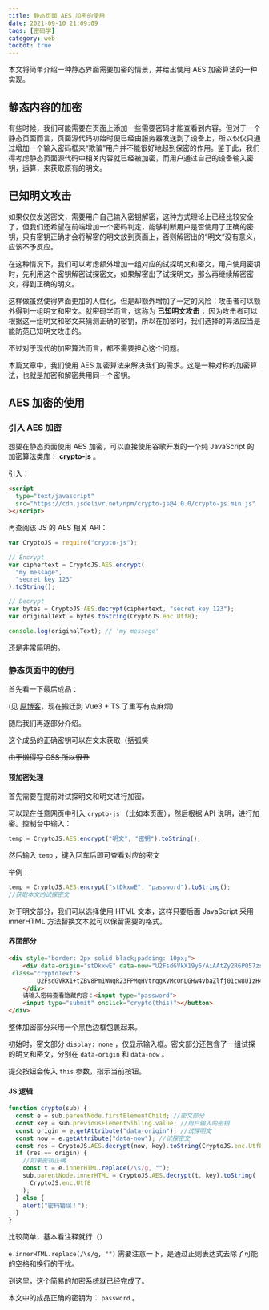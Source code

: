 ```yaml
---
title: 静态页面 AES 加密的使用
date: 2021-09-10 21:09:09
tags: [密码学]
category: web
tocbot: true
---
```


本文将简单介绍一种静态界面需要加密的情景，并给出使用 AES 加密算法的一种实现。

## 静态内容的加密

有些时候，我们可能需要在页面上添加一些需要密码才能查看到内容。但对于一个静态页面而言，页面源代码初始时便已经由服务器发送到了设备上，所以仅仅只通过增加一个输入密码框来“欺骗”用户并不能很好地起到保密的作用。鉴于此，我们得考虑静态页面源代码中相关内容就已经被加密，而用户通过自己的设备输入密钥，运算，来获取原有的明文。

<!-- more -->

## 已知明文攻击

如果仅仅发送密文，需要用户自己输入密钥解密，这种方式理论上已经比较安全了，但我们还希望在前端增加一个密码判定，能够判断用户是否使用了正确的密钥，只有密钥正确才会将解密的明文放到页面上，否则解密出的“明文”没有意义，应该不予反应。

在这种情况下，我们可以考虑额外增加一组对应的试探明文和密文，用户使用密钥时，先利用这个密钥解密试探密文，如果解密出了试探明文，那么再继续解密密文，得到正确的明文。

这样做虽然使得界面更加的人性化，但是却额外增加了一定的风险：攻击者可以额外得到一组明文和密文。就密码学而言，这称为 **已知明文攻击** ，因为攻击者可以根据这一组明文和密文来猜测正确的密钥，所以在加密时，我们选择的算法应当是能防范已知明文攻击的。

不过对于现代的加密算法而言，都不需要担心这个问题。

本篇文章中，我们使用 AES 加密算法来解决我们的需求。这是一种对称的加密算法，也就是加密和解密共用同一个密钥。

## AES 加密的使用

### 引入 AES 加密

想要在静态页面使用 AES 加密，可以直接使用谷歌开发的一个纯 JavaScript 的加密算法类库： **crypto-js** 。

引入：

```html
<script
  type="text/javascript"
  src="https://cdn.jsdelivr.net/npm/crypto-js@4.0.0/crypto-js.min.js"
></script>
```

再查阅该 JS 的 AES 相关 API：

```javascript
var CryptoJS = require("crypto-js");

// Encrypt
var ciphertext = CryptoJS.AES.encrypt(
  "my message",
  "secret key 123"
).toString();

// Decrypt
var bytes = CryptoJS.AES.decrypt(ciphertext, "secret key 123");
var originalText = bytes.toString(CryptoJS.enc.Utf8);

console.log(originalText); // 'my message'
```

还是非常简明的。

### 静态页面中的使用

首先看一下最后成品：

(见 [原博客](http://home.ustc.edu.cn/~liuly0322/blog/2021/09/10/static-page-aes/#more)，现在搬迁到 Vue3 + TS 了重写有点麻烦)

随后我们再逐部分介绍。

这个成品的正确密钥可以在文末获取（括弧笑

~~由于懒得写 CSS 所以很丑~~

#### 预加密处理

首先需要在提前对试探明文和明文进行加密。

可以现在任意网页中引入 `crypto-js` （比如本页面），然后根据 API 说明，进行加密。控制台中输入：

```javascript
temp = CryptoJS.AES.encrypt("明文", "密钥").toString();
```

然后输入 `temp` ，键入回车后即可查看对应的密文

举例：

```javascript
temp = CryptoJS.AES.encrypt("stDkxwE", "password").toString();
//获取本文的试探密文
```

对于明文部分，我们可以选择使用 HTML 文本，这样只要后面 JavaScript 采用 innerHTML 方法替换文本就可以保留需要的格式。

#### 界面部分

```html
<div style="border: 2px solid black;padding: 10px;">
    <div data-origin="stDkxwE" data-now="U2FsdGVkX19y5/AiAAtZy2R6PQ57zsSZgv3aghSMI4A=" style="display: none"
 class="cryptoText">
        U2FsdGVkX1+tZBv8Pm1WWqR23FPMqHVtrqgXVMcOnLGHw4vbaZlfj01cw8UIzH4Oo2U38Q7a2ka+alOGezBznPeyIfTGOaKFdilDO6vbTs1g+3GUgP3aX81Hnb2js5Y3wv75yRVIWQgk9mrOoICBsD2GAWpPHzTYADMyautvG90=
    </div>
    请输入密码查看隐藏内容：<input type="password">
    <input type="submit" onclick="crypto(this)"></button>
</div>
```

整体加密部分采用一个黑色边框包裹起来。

初始时，密文部分 `display: none` ，仅显示输入框。密文部分还包含了一组试探的明文和密文，分别在 `data-origin` 和 `data-now` 。

提交按钮会传入 `this` 参数，指示当前按钮。

#### JS 逻辑

```javascript
function crypto(sub) {
  const e = sub.parentNode.firstElementChild; //密文部分
  const key = sub.previousElementSibling.value; //用户输入的密钥
  const origin = e.getAttribute("data-origin"); //试探明文
  const now = e.getAttribute("data-now"); //试探密文
  const res = CryptoJS.AES.decrypt(now, key).toString(CryptoJS.enc.Utf8);
  if (res == origin) {
    //如果密钥正确
    const t = e.innerHTML.replace(/\s/g, "");
    sub.parentNode.innerHTML = CryptoJS.AES.decrypt(t, key).toString(
      CryptoJS.enc.Utf8
    );
  } else {
    alert("密码错误！");
  }
}
```

比较简单，基本看注释就行（）

`e.innerHTML.replace(/\s/g, "")` 需要注意一下，是通过正则表达式去除了可能的空格和换行的干扰。

到这里，这个简易的加密系统就已经完成了。

本文中的成品正确的密钥为： `password` 。
